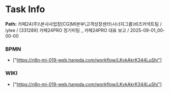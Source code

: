 # Task Info

**Path:** 카페24(주)\본사사업장\[CG]MI본부\고객성장센터\시너지그룹\비즈커넥트팀 / iylee / [331289] 카페24PRO 정기미팅 _ 카페24PRO 대표 보고 / 2025-09-01_00-00-00

### BPMN
- ["https://n8n-mi-019-web.hanpda.com/workflow/LKvkAkrK344LuShj"]

### WIKI
- ["https://n8n-mi-019-web.hanpda.com/workflow/LKvkAkrK344LuShj"]

